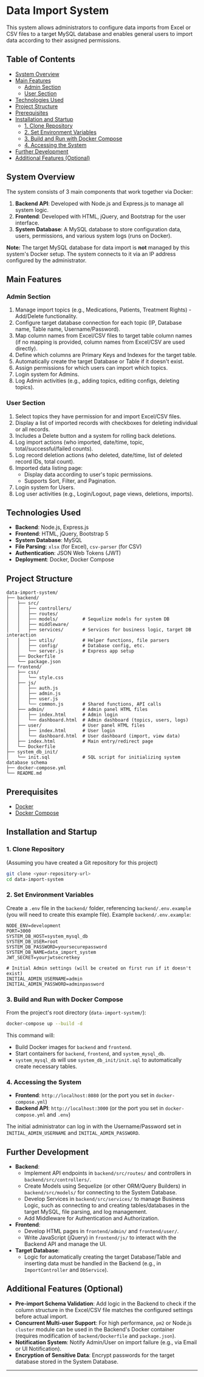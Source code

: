 # Data Import System

This system allows administrators to configure data imports from Excel or CSV files to a target MySQL database and enables general users to import data according to their assigned permissions.

## Table of Contents

  - [System Overview](https://www.google.com/search?q=%23system-overview)
  - [Main Features](https://www.google.com/search?q=%23main-features)
      - [Admin Section](https://www.google.com/search?q=%23admin-section)
      - [User Section](https://www.google.com/search?q=%23user-section)
  - [Technologies Used](https://www.google.com/search?q=%23technologies-used)
  - [Project Structure](https://www.google.com/search?q=%23project-structure)
  - [Prerequisites](https://www.google.com/search?q=%23prerequisites)
  - [Installation and Startup](https://www.google.com/search?q=%23installation-and-startup)
      - [1. Clone Repository](https://www.google.com/search?q=%231-clone-repository)
      - [2. Set Environment Variables](https://www.google.com/search?q=%232-set-environment-variables)
      - [3. Build and Run with Docker Compose](https://www.google.com/search?q=%233-build-and-run-with-docker-compose)
      - [4. Accessing the System](https://www.google.com/search?q=%234-accessing-the-system)
  - [Further Development](https://www.google.com/search?q=%23further-development)
  - [Additional Features (Optional)](https://www.google.com/search?q=%23additional-features-optional)

## System Overview

The system consists of 3 main components that work together via Docker:

1.  **Backend API**: Developed with Node.js and Express.js to manage all system logic.
2.  **Frontend**: Developed with HTML, jQuery, and Bootstrap for the user interface.
3.  **System Database**: A MySQL database to store configuration data, users, permissions, and various system logs (runs on Docker).

**Note:** The target MySQL database for data import is **not** managed by this system's Docker setup. The system connects to it via an IP address configured by the administrator.

## Main Features

### Admin Section

1.  Manage import topics (e.g., Medications, Patients, Treatment Rights) - Add/Delete functionality.
2.  Configure target database connection for each topic (IP, Database name, Table name, Username/Password).
3.  Map column names from Excel/CSV files to target table column names (if no mapping is provided, column names from Excel/CSV are used directly).
4.  Define which columns are Primary Keys and Indexes for the target table.
5.  Automatically create the target Database or Table if it doesn't exist.
6.  Assign permissions for which users can import which topics.
7.  Login system for Admins.
8.  Log Admin activities (e.g., adding topics, editing configs, deleting topics).

### User Section

1.  Select topics they have permission for and import Excel/CSV files.
2.  Display a list of imported records with checkboxes for deleting individual or all records.
3.  Includes a Delete button and a system for rolling back deletions.
4.  Log import actions (who imported, date/time, topic, total/successful/failed counts).
5.  Log record deletion actions (who deleted, date/time, list of deleted record IDs, total count).
6.  Imported data listing page:
      * Display data according to user's topic permissions.
      * Supports Sort, Filter, and Pagination.
7.  Login system for Users.
8.  Log user activities (e.g., Login/Logout, page views, deletions, imports).

## Technologies Used

  * **Backend**: Node.js, Express.js
  * **Frontend**: HTML, jQuery, Bootstrap 5
  * **System Database**: MySQL
  * **File Parsing**: `xlsx` (for Excel), `csv-parser` (for CSV)
  * **Authentication**: JSON Web Tokens (JWT)
  * **Deployment**: Docker, Docker Compose

## Project Structure

```
data-import-system/
├── backend/
│   ├── src/
│   │   ├── controllers/
│   │   ├── routes/
│   │   ├── models/         # Sequelize models for system DB
│   │   ├── middleware/
│   │   ├── services/       # Services for business logic, target DB interaction
│   │   ├── utils/          # Helper functions, file parsers
│   │   ├── config/         # Database config, etc.
│   │   └── server.js       # Express app setup
│   ├── Dockerfile
│   └── package.json
├── frontend/
│   ├── css/
│   │   └── style.css
│   ├── js/
│   │   ├── auth.js
│   │   ├── admin.js
│   │   ├── user.js
│   │   └── common.js       # Shared functions, API calls
│   ├── admin/              # Admin panel HTML files
│   │   ├── index.html      # Admin login
│   │   └── dashboard.html  # Admin dashboard (topics, users, logs)
│   ├── user/               # User panel HTML files
│   │   ├── index.html      # User login
│   │   └── dashboard.html  # User dashboard (import, view data)
│   ├── index.html          # Main entry/redirect page
│   └── Dockerfile
├── system_db_init/
│   └── init.sql            # SQL script for initializing system database schema
├── docker-compose.yml
└── README.md
```

## Prerequisites

  * [Docker](https://www.docker.com/get-started)
  * [Docker Compose](https://docs.docker.com/compose/install/)

## Installation and Startup

### 1\. Clone Repository

(Assuming you have created a Git repository for this project)

```bash
git clone <your-repository-url>
cd data-import-system
```

### 2\. Set Environment Variables

Create a `.env` file in the `backend/` folder, referencing `backend/.env.example` (you will need to create this example file).
Example `backend/.env.example`:

```env
NODE_ENV=development
PORT=3000
SYSTEM_DB_HOST=system_mysql_db
SYSTEM_DB_USER=root
SYSTEM_DB_PASSWORD=yoursecurepassword
SYSTEM_DB_NAME=data_import_system
JWT_SECRET=yourjwtsecretkey

# Initial Admin settings (will be created on first run if it doesn't exist)
INITIAL_ADMIN_USERNAME=admin
INITIAL_ADMIN_PASSWORD=adminpassword
```

### 3\. Build and Run with Docker Compose

From the project's root directory (`data-import-system/`):

```bash
docker-compose up --build -d
```

This command will:

  * Build Docker images for `backend` and `frontend`.
  * Start containers for `backend`, `frontend`, and `system_mysql_db`.
  * `system_mysql_db` will use `system_db_init/init.sql` to automatically create necessary tables.

### 4\. Accessing the System

  * **Frontend**: `http://localhost:8080` (or the port you set in `docker-compose.yml`)
  * **Backend API**: `http://localhost:3000` (or the port you set in `docker-compose.yml` and `.env`)

The initial administrator can log in with the Username/Password set in `INITIAL_ADMIN_USERNAME` and `INITIAL_ADMIN_PASSWORD`.

## Further Development

  * **Backend**:
      * Implement API endpoints in `backend/src/routes/` and controllers in `backend/src/controllers/`.
      * Create Models using Sequelize (or other ORM/Query Builders) in `backend/src/models/` for connecting to the System Database.
      * Develop Services in `backend/src/services/` to manage Business Logic, such as connecting to and creating tables/databases in the target MySQL, file parsing, and log management.
      * Add Middleware for Authentication and Authorization.
  * **Frontend**:
      * Develop HTML pages in `frontend/admin/` and `frontend/user/`.
      * Write JavaScript (jQuery) in `frontend/js/` to interact with the Backend API and manage the UI.
  * **Target Database**:
      * Logic for automatically creating the target Database/Table and inserting data must be handled in the Backend (e.g., in `ImportController` and `DbService`).

## Additional Features (Optional)

  * **Pre-import Schema Validation**: Add logic in the Backend to check if the column structure in the Excel/CSV file matches the configured settings before actual import.
  * **Concurrent Multi-user Support**: For high performance, `pm2` or Node.js `cluster` module can be used in the Backend's Docker container (requires modification of `backend/Dockerfile` and `package.json`).
  * **Notification System**: Notify Admin/User on import failure (e.g., via Email or UI Notification).
  * **Encryption of Sensitive Data**: Encrypt passwords for the target database stored in the System Database.

-----